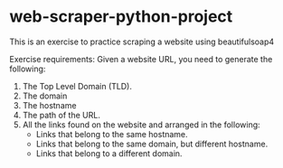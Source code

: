 # web-scraper-python-project
This is an exercise to practice scraping a website using beautifulsoap4

Exercise requirements:
Given a website URL, you need to generate the following:
1. The Top Level Domain (TLD).
2. The domain
3. The hostname
4. The path of the URL.
5. All the links found on the website and arranged in the following:
     - Links that belong to the same hostname.
     - Links that belong to the same domain, but different hostname.
     - Links that belong to a different domain.
